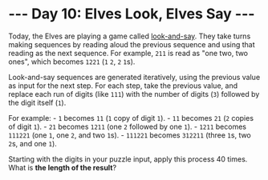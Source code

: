 # --- Day 10: Elves Look, Elves Say ---

Today, the Elves are playing a game called [look-and-say](https://en.wikipedia.org/wiki/Look-and-say_sequence).  They take turns making sequences by reading aloud the previous sequence and using that reading as the next sequence.  For example, `211` is read as "one two, two ones", which becomes `1221` (`1` `2`, `2` `1`s).

Look-and-say sequences are generated iteratively, using the previous value as input for the next step.  For each step, take the previous value, and replace each run of digits (like `111`) with the number of digits (`3`) followed by the digit itself (`1`).

For example:
    - `1` becomes `11` (`1` copy of digit `1`).
    - `11` becomes `21` (`2` copies of digit `1`).
    - `21` becomes `1211` (one `2` followed by one `1`).
    - `1211` becomes `111221` (one `1`, one `2`, and two `1`s).
    - `111221` becomes `312211` (three `1`s, two `2`s, and one `1`).

Starting with the digits in your puzzle input, apply this process 40 times.  What is **the length of the result**?
